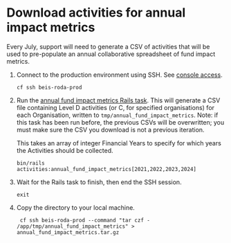 # Download activities for annual impact metrics

Every July, support will need to generate a CSV of activities that will be used
to pre-populate an annual collaborative spreadsheet of fund impact metrics.

1. Connect to the production environment using SSH. See [console
   access](/doc/console-access.md).
   ```shell
   cf ssh beis-roda-prod
   ```
2. Run the [annual fund impact metrics Rails
   task](/lib/tasks/annual_fund_impact_metrics_activities.rake). This will
   generate a CSV file containing Level D activities (or C, for specified
   organisations) for each Organisation, written to
   `tmp/annual_fund_impact_metrics`. Note: if this task has
   been run before, the previous CSVs will be overwritten; you must make sure
   the CSV you download is not a previous iteration.

   This takes an array of integer Financial Years to specify for which years the
   Activities should be collected.
   ```shell
   bin/rails activities:annual_fund_impact_metrics[2021,2022,2023,2024]
   ```
3. Wait for the Rails task to finish, then end the SSH session.
   ```shell
   exit
   ```
4. Copy the directory to your local machine.
   ```shell
    cf ssh beis-roda-prod --command "tar czf - /app/tmp/annual_fund_impact_metrics" > annual_fund_impact_metrics.tar.gz
   ```

